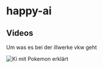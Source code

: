 # happy-ai
## Videos
Um was es bei der illwerke vkw geht

![Ki mit Pokemon erklärt](https://www.youtube.com/watch?v=DcYLT37ImBY)
